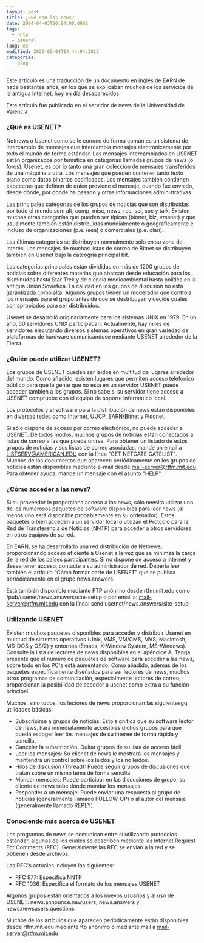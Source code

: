 ```yaml
---
layout: post
title: ¿Qué son las news?
date: 2004-04-03T20:04:00.000Z
tags:
  - nntp
  - general
lang: es
modified: 2022-05-04T14:44:04.381Z
categories:
  - blog
---
```


Este artículo es una traducción de un documento en inglés de EARN de hace bastantes años, en los que se explicaban muchos de los servicios de la antigua Internet, hoy en día desaparecidos.

Este artículo fue publicado en el servidor de news de la Universidad de Valencia

### ¿Qué es USENET?

Netnews o Usenet como se le conoce de forma común es un sistema de intercambio de mensajes que intercambia mensajes electrónicamente por todo el mundo de forma estándar. Los mensajes intercambiados en USENET están organizados por temática en categorías llamadas grupos de news (o foros). Usenet, es por lo tanto una gran colección de mensajes transferidos de una máquina a otra. Los mensajes que pueden contener tanto texto plano como datos binarios codificados. Los mensajes también contienen
cabeceras que definen de quien proviene el mensaje, cuando fue enviado, desde dónde, por donde ha pasado y otras informaciones administrativas.

Las principales categorías de los grupos de noticias que son distribuidas por todo el mundo son: alt, comp, misc, news, rec, sci, soc y talk. Existen muchas otras categorías que pueden ser típicas (bionet, biz, vmsnet) y que usualmente también están distribuidas mundialmente o geográficamente e incluso de organizaciones (p.e. ieee) o comerciales (p.e. clari).

Las últimas categorías se distribuyen normalmente sólo en su zona de interés. Los mensajes de muchas listas de correo de Bitnet se distribuyen también en Usenet bajo la cateogría principal bit.

Las categorías principales están divididas en más de 1200 grupos de noticias sobre diferentes materias que abarcan desde educación para los disminudos hasta Star Trek y de ciencia medioambiental hasta política en la antigua Unión Soviética. La calidad en los grupos de discusión no está garantizada como alta. Algunos grupos tienen un moderador que controla los mensajes para el grupo antes de que se destribuyan y decide cuales son apropiados para ser distribuidos.

Usenet se desarrolló originariamente para los sistemas UNIX en 1979. En un año, 50 servidores UNIX participaban. Actualmente, hay miles de servidores ejecutando diversos sistemas operativos en gran variedad de plataformas de hardware comunicándose mediante USENET alrededor de la Tierra.

### ¿Quién puede utilizar USENET?

Los grupos de USENET pueden ser leidos en multitud de lugares alrededor del mundo. Como añadido, existen lugares que permiten acceso telefónico público para que la gente que no está en un servidor USENET puede acceder también a los grupos. Si no sabe si su servidor tiene acceso a USENET compruebe con el equipo de soporte informático local.

Los protocolos y el software para la distribución de news están disponibles en diversas redes como Internet, UUCP, EARN/Bitnet y Fidonet.

Si sólo dispone de acceso por correo electrónico, no puede acceder a USENET. De todos modos, muchos grupos de noticias están conectados a listas de correo a las que puede unirse. Para obtener un listado de estos grupos de noticias y sus listas de correo asociadas, mande un email a [LISTSERV@AMERICAN.EDU](mailto:LISTSERV@AMERICAN.EDU) con la línea "GET NETGATE GATELIST". Muchos de los documentos que aparecen periódicamente en los grupos de noticias están disponibles mediante e-mail desde [mail-server@rtfm.mit.edu](mailto:mail-server@rtfm.mit.edu). Para obtener ayuda, mande un mensaje con el asunto "HELP".

### ¿Cómo acceder a las news?

Si su proveedor le proporciona acceso a las news, sólo neesita utilizar uno de los numerosos paquetes de software disponibles para leer news (al menos uno está disponible probablemente en su ordenador). Estos paquetes o bien acceden a un servidor local o utilizan el Protcolo para la Red de Transferencia de Noticias (NNTP) para acceder a otros servidores en otros equipos de su red.

En EARN, se ha desarrollado una red distribución de Netnews, proporcionando acceso eficiente a Usenet a la vez que se minimza la carga de la red de los países participantes. Si no dispone de acceso a internet y desea tener acceso, contacte a su administrador de red. Debería leer también el artículo "Cómo formar parte de USENET" que se publica periódicamente en el grupo news.answers.

Está también disponible mediante FTP anónimo desde rtfm.mit.edu como /pub/usenet/news.answers/site-setup o por email a: [mail-server@rtfm.mit.edu](mailto:mail-server@rtfm.mit.edu) con la línea: send usetnet/news.answers/site-setup-

### Utilizando USENET

Existen muchos paquetes disponibles para acceder y distribuir Usenet en multitud de sistemas operativos (Unix, VMS, VM/CMS, MVS, Macintosh, MS-DOS y OS/2) y entornos (Emacs, X-Window System, MS-Windows). Consulte la lista de lectores de news disponibles en el apéndice A. Tenga presente que el número de paquetes de software para acceder a las news, sobre todo en los PC's está aumentando. Como añadido, además de los paquetes específicamente diseñados para ser lectores de news, muchos otros programas de comunicación, especialmente lectores de correo, proporcionan la posibilidad de acceder a usenet como extra a su función principal.

Muchos, sino todos, los lectores de news proporcionan las siguientesgq utilidades básicas:

- Subscribirse a grupos de noticias: Esto significa que su software lector de news, hará inmediatamente accesibles dichos grupos para que pueda escoger leer los mensajes de su interee de forma rápida y sencilla.
- Cancelar la subscripción: Quitar grupos de su lista de acceso fácil.
- Leer los mensajes: Su clienet de news le mostrará los mensajes y mantendrá un control sobre los leidos y los no leidos.
- Hilos de discusión (Thread): Puede seguir grupos de discusiones que tratan sobre un mismo tema de forma sencilla.
- Mandar mensajes: Puede participar en las discusiones de grupo; su cliente de news sabe dónde mandar los mensajes.
- Responder a un mensaje: Puede enviar una respuesta al grupo de noticias (generalmente llamado FOLLOW-UP) o al autor del mensaje (generalmente llamado REPLY).

### Conociendo más acerca de USENET

Los programas de news se comunican entre sí utilizando protocolos estándar, algunos de los cuales se describen mediante las Internet Request For Comments (RFC). Generalmente las RFC se envían a la red y se obtienen desde archivos.

Las RFC's actuales incluyen las siguientes:

- RFC 977: Especifica NNTP
- RFC 1036: Especifica el formato de los mensajes USENET

Algunos grupos están orientados a los nuevos usuarios y al uso de USENET: news.announce.newusers, news.answers y news.newsusers.questions.

Muchos de los artículos que aparecen periódicamente están disponibles desde rtfm.mit.edu mediante ftp anónimo o mediante mail a [mail-server@rtfm.mit.edu](mailto:mail-server@rtfm.mit.edu)
